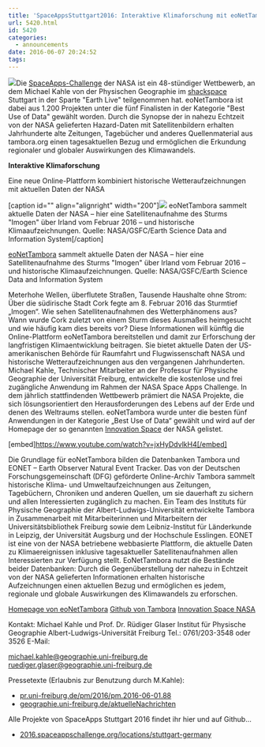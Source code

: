 ```yaml
---
title: 'SpaceAppsStuttgart2016: Interaktive Klimaforschung mit eoNetTambora'
url: 5420.html
id: 5420
categories:
  - announcements
date: 2016-06-07 20:24:52
tags:
---
```


![](http://www.geographie.uni-freiburg.de/bilder/nasa_tambora.png)Die [SpaceApps-Challenge](https://2016.spaceappschallenge.org/locations/stuttgart-germany) der NASA ist ein 48-stündiger Wettbewerb, an dem Michael Kahle von der Physischen Geographie im [shackspace](http://aerospaceresearch.net/index.php/2016/03/26/nasa-space-apps-challenge-stuttgart-2016-registration-is-open/) Stuttgart in der Sparte "Earth Live" teilgenommen hat. eoNetTambora ist dabei aus 1.200 Projekten unter die fünf Finalisten in der Kategorie "Best Use of Data" gewählt worden. Durch die Synopse der in nahezu Echtzeit von der NASA gelieferten Hazard-Daten mit Satellitenbildern erhalten Jahrhunderte alte Zeitungen, Tagebücher und anderes Quellenmaterial aus tambora.org einen tagesaktuellen Bezug und ermöglichen die Erkundung regionaler und globaler Auswirkungen des Klimawandels.

<!--more-->

**Interaktive Klimaforschung**

Eine neue Online-Plattform kombiniert historische Wetteraufzeichnungen mit aktuellen Daten der NASA

[caption id="" align="alignright" width="200"][![](http://www.pr.uni-freiburg.de/pm/2016/pm.2016-06-01.88/image_mini)](http://www.pr.uni-freiburg.de/pm/2016/pm.2016-06-01.88/image) eoNetTambora sammelt aktuelle Daten der NASA – hier eine Satellitenaufnahme des Sturms "Imogen" über Irland vom Februar 2016 – und historische Klimaaufzeichnungen. Quelle: NASA/GSFC/Earth Science Data and Information System[/caption]

[eoNetTambora](https://2016.spaceappschallenge.org/challenges/earth/earth-live/projects/eonettambora) sammelt aktuelle Daten der NASA – hier eine Satellitenaufnahme des Sturms "Imogen" über Irland vom Februar 2016 – und historische Klimaaufzeichnungen. Quelle: NASA/GSFC/Earth Science Data and Information System

Meterhohe Wellen, überflutete Straßen, Tausende Haushalte ohne Strom: Über die südirische Stadt Cork fegte am 8\. Februar 2016 das Sturmtief „Imogen“. Wie sehen Satellitenaufnahmen des Wetterphänomens aus? Wann wurde Cork zuletzt von einem Sturm dieses Ausmaßes heimgesucht und wie häufig kam dies bereits vor? Diese Informationen will künftig die Online-Plattform eoNetTambora bereitstellen und damit zur Erforschung der langfristigen Klimaentwicklung beitragen. Sie bietet aktuelle Daten der US-amerikanischen Behörde für Raumfahrt und Flugwissenschaft NASA und historische Wetteraufzeichnungen aus den vergangenen Jahrhunderten. Michael Kahle, Technischer Mitarbeiter an der Professur für Physische Geographie der Universität Freiburg, entwickelte die kostenlose und frei zugängliche Anwendung im Rahmen der NASA Space Apps Challenge. In dem jährlich stattfindenden Wettbewerb prämiert die NASA Projekte, die sich lösungsorientiert den Herausforderungen des Lebens auf der Erde und denen des Weltraums stellen. eoNetTambora wurde unter die besten fünf Anwendungen in der Kategorie „Best Use of Data“ gewählt und wird auf der Homepage der so genannten [Innovation Space](https://open.nasa.gov/innovation-space/) der NASA gelistet.

[embed]https://www.youtube.com/watch?v=jxHyDdvlkH4[/embed]

Die Grundlage für eoNetTambora bilden die Datenbanken Tambora und EONET – Earth Observer Natural Event Tracker. Das von der Deutschen Forschungsgemeinschaft (DFG) geförderte Online-Archiv Tambora sammelt historische Klima- und Umweltaufzeichnungen aus Zeitungen, Tagebüchern, Chroniken und anderen Quellen, um sie dauerhaft zu sichern und allen Interessierten zugänglich zu machen. Ein Team des Instituts für Physische Geographie der Albert-Ludwigs-Universität entwickelte Tambora in Zusammenarbeit mit Mitarbeiterinnen und Mitarbeitern der Universitätsbibliothek Freiburg sowie dem Leibniz-Institut für Länderkunde in Leipzig, der Universität Augsburg und der Hochschule Esslingen. EONET ist eine von der NASA betriebene webbasierte Plattform, die aktuelle Daten zu Klimaereignissen inklusive tagesaktueller Satellitenaufnahmen allen Interessierten zur Verfügung stellt. EoNetTambora nutzt die Bestände beider Datenbanken: Durch die Gegenüberstellung der nahezu in Echtzeit von der NASA gelieferten Informationen erhalten historische Aufzeichnungen einen aktuellen Bezug und ermöglichen es jedem, regionale und globale Auswirkungen des Klimawandels zu erforschen.

[Homepage von eoNetTambora](http://rawgit.com/KMicha/eoNetTambora/master/index.html)
[Github von Tambora](https://github.com/KMicha/eoNetTambora)
[Innovation Space NASA](http://open.nasa.gov/innovation-space/)

Kontakt:
Michael Kahle und Prof. Dr. Rüdiger Glaser
Institut für Physische Geographie
Albert-Ludwigs-Universität Freiburg
Tel.: 0761/203-3548 oder 3526
E-Mail:

michael.kahle@geographie.uni-freiburg.de
ruediger.glaser@geographie.uni-freiburg.de

Pressetexte (Erlaubnis zur Benutzung durch M.Kahle):

*   [pr.uni-freiburg.de/pm/2016/pm.2016-06-01.88](http://www.pr.uni-freiburg.de/pm/2016/pm.2016-06-01.88)
*   [geographie.uni-freiburg.de/aktuelleNachrichten](http://www.geographie.uni-freiburg.de/aktuelleNachrichten)
&nbsp;

Alle Projekte von SpaceApps Stuttgart 2016 findet ihr hier und auf Github...

*   [2016.spaceappschallenge.org/locations/stuttgart-germany](https://2016.spaceappschallenge.org/locations/stuttgart-germany)